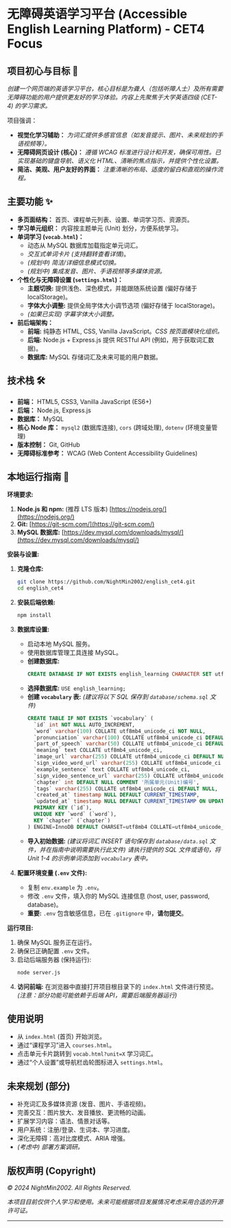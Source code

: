 # 无障碍英语学习平台 (Accessible English Learning Platform) - CET4 Focus

## 项目初心与目标 🎯

*创建一个网页端的英语学习平台，核心目标是为聋人（包括听障人士）及所有需要无障碍功能的用户提供更友好的学习体验。内容上先聚焦于大学英语四级 (CET-4) 的学习需求。*

项目强调：

*   **视觉化学习辅助：** *为词汇提供多感官信息（如发音提示、图片、未来规划的手语视频等）。*
*   **无障碍网页设计 (核心)：** *遵循 WCAG 标准进行设计和开发，确保可用性。已实现基础的键盘导航、语义化 HTML、清晰的焦点指示，并提供个性化设置。*
*   **简洁、美观、用户友好的界面：** *注重清晰的布局、适度的留白和直观的操作流程。*

## 主要功能 ✨

*   **多页面结构：** 首页、课程单元列表、设置、单词学习页、资源页。
*   **学习单元组织：** 内容按主题单元 (Unit) 划分，方便系统学习。
*   **单词学习 (`vocab.html`)：**
    *   动态从 MySQL 数据库加载指定单元词汇。
    *   *交互式单词卡片 (支持翻转查看详情)*。
    *   *(规划中) 简洁/详细信息模式切换。*
    *   *(规划中) 集成发音、图片、手语视频等多媒体资源。*
*   **个性化与无障碍设置 (`settings.html`)：**
    *   **主题切换:** 提供浅色、深色模式，并能跟随系统设置 (偏好存储于 localStorage)。
    *   **字体大小调整:** 提供全局字体大小调节选项 (偏好存储于 localStorage)。
    *   *(如果已实现) 字幕字体大小调整。*
*   **前后端架构：**
    *   **前端:** 纯静态 HTML, CSS, Vanilla JavaScript。*CSS 按页面模块化组织。*
    *   **后端:** Node.js + Express.js 提供 RESTful API (例如，用于获取词汇数据)。
    *   **数据库:** MySQL 存储词汇及未来可能的用户数据。

## 技术栈 🛠️

*   **前端：** HTML5, CSS3, Vanilla JavaScript (ES6+)
*   **后端：** Node.js, Express.js
*   **数据库：** MySQL
*   **核心 Node 库：** `mysql2` (数据库连接), `cors` (跨域处理), `dotenv` (环境变量管理)
*   **版本控制：** Git, GitHub
*   **无障碍标准参考：** WCAG (Web Content Accessibility Guidelines)

## 本地运行指南 🚀

**环境要求:**

1.  **Node.js 和 npm:** (推荐 LTS 版本) [https://nodejs.org/](https://nodejs.org/)
2.  **Git:** [https://git-scm.com/](https://git-scm.com/)
3.  **MySQL 数据库:** [https://dev.mysql.com/downloads/mysql/](https://dev.mysql.com/downloads/mysql/)

**安装与设置:**

1.  **克隆仓库:**
    ```bash
    git clone https://github.com/NightMin2002/english_cet4.git
    cd english_cet4
    ```

2.  **安装后端依赖:**
    ```bash
    npm install
    ```

3.  **数据库设置:**
    *   启动本地 MySQL 服务。
    *   使用数据库管理工具连接 MySQL。
    *   **创建数据库:**
        ```sql
        CREATE DATABASE IF NOT EXISTS english_learning CHARACTER SET utf8mb4 COLLATE utf8mb4_unicode_ci;
        ```
    *   **选择数据库:** `USE english_learning;`
    *   **创建 `vocabulary` 表:** *(建议将以下 SQL 保存到 `database/schema.sql` 文件)*
        ```sql
        CREATE TABLE IF NOT EXISTS `vocabulary` (
          `id` int NOT NULL AUTO_INCREMENT,
          `word` varchar(100) COLLATE utf8mb4_unicode_ci NOT NULL,
          `pronunciation` varchar(100) COLLATE utf8mb4_unicode_ci DEFAULT NULL,
          `part_of_speech` varchar(50) COLLATE utf8mb4_unicode_ci DEFAULT NULL,
          `meaning` text COLLATE utf8mb4_unicode_ci,
          `image_url` varchar(255) COLLATE utf8mb4_unicode_ci DEFAULT NULL,
          `sign_video_word_url` varchar(255) COLLATE utf8mb4_unicode_ci DEFAULT NULL,
          `example_sentence` text COLLATE utf8mb4_unicode_ci,
          `sign_video_sentence_url` varchar(255) COLLATE utf8mb4_unicode_ci DEFAULT NULL,
          `chapter` int DEFAULT NULL COMMENT '所属单元(Unit)编号',
          `tags` varchar(255) COLLATE utf8mb4_unicode_ci DEFAULT NULL,
          `created_at` timestamp NULL DEFAULT CURRENT_TIMESTAMP,
          `updated_at` timestamp NULL DEFAULT CURRENT_TIMESTAMP ON UPDATE CURRENT_TIMESTAMP,
          PRIMARY KEY (`id`),
          UNIQUE KEY `word` (`word`),
          KEY `chapter` (`chapter`)
        ) ENGINE=InnoDB DEFAULT CHARSET=utf8mb4 COLLATE=utf8mb4_unicode_ci;
        ```
    *   **导入初始数据:** *(建议将词汇 INSERT 语句保存到 `database/data.sql` 文件，并在指南中说明需要执行此文件)*
        *请执行提供的 SQL 文件或语句，将 Unit 1-4 的示例单词添加到 `vocabulary` 表中。*

4.  **配置环境变量 (`.env` 文件):**
    *   复制 `env.example` 为 `.env`。
    *   修改 `.env` 文件，填入你的 MySQL 连接信息 (host, user, password, database)。
    *   **重要:** `.env` 包含敏感信息，已在 `.gitignore` 中，**请勿提交**。

**运行项目:**

1.  确保 MySQL 服务正在运行。
2.  确保已正确配置 `.env` 文件。
3.  启动后端服务器 (保持运行):
    ```bash
    node server.js
    ```
4.  **访问前端:** 在浏览器中直接打开项目根目录下的 `index.html` 文件进行预览。 *(注意：部分功能可能依赖于后端 API，需要后端服务器运行)*

## 使用说明

*   从 `index.html` (首页) 开始浏览。
*   通过“课程学习”进入 `courses.html`。
*   点击单元卡片跳转到 `vocab.html?unit=X` 学习词汇。
*   通过“个人设置”或导航栏齿轮图标进入 `settings.html`。

## 未来规划 (部分)

*   补充词汇及多媒体资源 (发音、图片、手语视频)。
*   完善交互：图片放大、发音播放、更流畅的动画。
*   扩展学习内容：语法、情景对话等。
*   用户系统：注册/登录、生词本、学习进度。
*   深化无障碍：高对比度模式、ARIA 增强。
*   *(考虑中) 部署方案调研。*

## 版权声明 (Copyright)

*© 2024 NightMin2002. All Rights Reserved.*

*本项目目前仅供个人学习和使用。未来可能根据项目发展情况考虑采用合适的开源许可证。*

---
